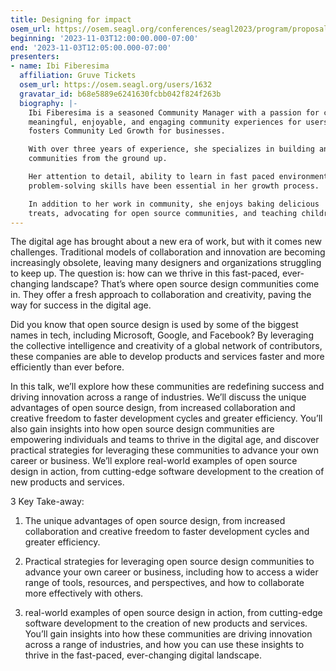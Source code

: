 ```yaml
---
title: Designing for impact
osem_url: https://osem.seagl.org/conferences/seagl2023/program/proposals/935
beginning: '2023-11-03T12:00:00.000-07:00'
end: '2023-11-03T12:05:00.000-07:00'
presenters:
- name: Ibi Fiberesima
  affiliation: Gruve Tickets
  osem_url: https://osem.seagl.org/users/1632
  gravatar_id: b68e5889e6241630fcbb042f824f263b
  biography: |-
    Ibi Fiberesima is a seasoned Community Manager with a passion for crafting
    meaningful, enjoyable, and engaging community experiences for users which
    fosters Community Led Growth for businesses.

    With over three years of experience, she specializes in building and managing
    communities from the ground up.

    Her attention to detail, ability to learn in fast paced environment and
    problem-solving skills have been essential in her growth process.

    In addition to her work in community, she enjoys baking delicious
    treats, advocating for open source communities, and teaching children.
---
```


The digital age has brought about a new era of work, but with it comes new challenges. Traditional models of collaboration and innovation are becoming increasingly obsolete, leaving many designers and organizations struggling to keep up. The question is: how can we thrive in this fast-paced, ever-changing landscape? That’s where open source design communities come in. They offer a fresh approach to collaboration and creativity, paving the way for success in the digital age.

Did you know that open source design is used by some of the biggest names in tech, including Microsoft, Google, and Facebook? By leveraging the collective intelligence and creativity of a global network of contributors, these companies are able to develop products and services faster and more efficiently than ever before.

In this talk, we’ll explore how these communities are redefining success and driving innovation across a range of industries. We’ll discuss the unique advantages of open source design, from increased collaboration and creative freedom to faster development cycles and greater efficiency. You’ll also gain insights into how open source design communities are empowering individuals and teams to thrive in the digital age, and discover practical strategies for leveraging these communities to advance your own career or business. We’ll explore real-world examples of open source design in action, from cutting-edge software development to the creation of new products and services.

3 Key Take-away:

1. The unique advantages of open source design, from increased collaboration and creative freedom to faster development cycles and greater efficiency.

2. Practical strategies for leveraging open source design communities to advance your own career or business, including how to access a wider range of tools, resources, and perspectives, and how to collaborate more effectively with others.

3. real-world examples of open source design in action, from cutting-edge software development to the creation of new products and services. You’ll gain insights into how these communities are driving innovation across a range of industries, and how you can use these insights to thrive in the fast-paced, ever-changing digital landscape.
